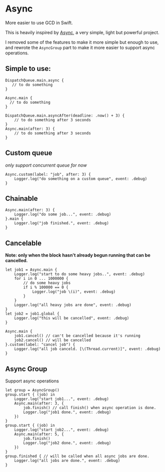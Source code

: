# Async
More easier to use GCD in Swift.

This is heavily inspired by [Async](https://github.com/duemunk/Async), a very simple, light but powerful project.

I removed some of the features to make it more simple but enough to use, and rewrote the ```AsyncGroup``` part to make it more easier to support async operations.

## Simple to use: 
```
DispatchQueue.main.async {
   // to do something
}

Async.main {
  // to do something
}
```

```
DispatchQueue.main.asyncAfter(deadline: .now() + 3) {
    // to do something after 3 seconds
}
Async.main(after: 3) {
    // to do something after 3 seconds
}
```

## Custom queue
*only support concurrent queue for now*
```
Async.custom(label: "job", after: 3) {
    Logger.log("do something on a custom queue", event: .debug)
}
```

## Chainable
```
Async.main(after: 3) {
    Logger.log("do some job...", event: .debug)
}.main {
    Logger.log("job finished.", event: .debug)
}
```

## Cancelable
**Note: only when the block hasn't already begun running that can be cancelled.**
```
let job1 = Async.main {
    Logger.log("start to do some heavy jobs..", event: .debug)
    for i in 0 ... 1000000 {
        // do some heavy jobs
        if i % 100000 == 0 {
            Logger.log("job \(i)", event: .debug)
        }
    }
    Logger.log("all heavy jobs are done", event: .debug)
}
let job2 = job1.global {
    Logger.log("this will be cancelled", event: .debug)
}

Async.main {
    job1.cancel() // can't be cancelled because it's running
    job2.cancel() // will be cancelled
}.custom(label: "cancel job") {
    Logger.log("all job canceld. [\(Thread.current)]", event: .debug)
}
```

## Async Group
Support async operations
```
let group = AsyncGroup()
group.start { (job) in
    Logger.log("start job1...", event: .debug)
    Async.main(after: 3, {
        job.finish() // call finish() when async operation is done.
        Logger.log("job1 done.", event: .debug)
    })
}
group.start { (job) in
    Logger.log("start job2...", event: .debug)
    Async.main(after: 5, {
        job.finish()
        Logger.log("job2 done.", event: .debug)
    })
}
group.finished { // will be called when all async jobs are done.
    Logger.log("all jobs are done.", event: .debug)
}
```



